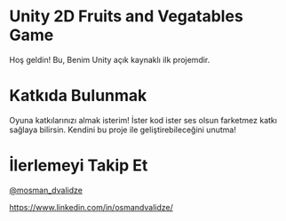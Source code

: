 # Unity 2D Fruits and Vegatables Game
Hoş geldin! Bu, Benim Unity açık kaynaklı ilk projemdir.

# Katkıda Bulunmak
Oyuna katkılarınızı almak isterim! İster kod ister ses olsun farketmez katkı sağlaya bilirsin. Kendini bu proje ile geliştirebileceğini unutma!

# İlerlemeyi Takip Et
[@mosman_dvalidze](https://www.instagram.com/mosman_dvalidze/)

https://www.linkedin.com/in/osmandvalidze/
